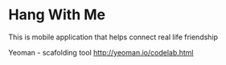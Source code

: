 Hang With Me
============
This is mobile application that helps connect real life friendship

Yeoman - scafolding tool
http://yeoman.io/codelab.html
